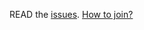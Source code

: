 READ the [issues](https://github.com/SpiritSaint/JobOffers/issues). [How to join?](https://github.com/SpiritSaint/JobOffers/blob/main/HOWTOJOIN.md)
